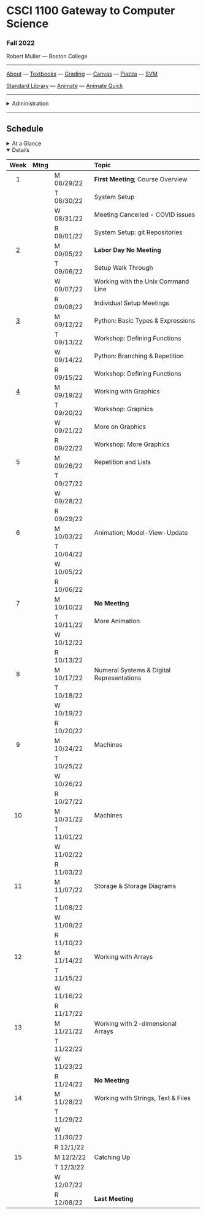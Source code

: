 # CSCI 1100 Gateway to Computer Science

### Fall 2022

Robert Muller — Boston College

---

[About](resources/about.md) — [Textbooks](resources/textbooks.md) — [Grading](resources/grading.md) — [Canvas](https://bostoncollege.instructure.com/courses/1634507) — [Piazza](https://piazza.com/class/l7ca109sok15ag) — [SVM](https://dogfishbar.github.io/dogfishbar.github.io/)

[Standard Library](https://docs.python.org/3/library/index.html) — [Animate](./resources/animate.md) — [Animate Quick](./resources/animateQuick.md) 

---

<details>
  <summary>Administration</summary>

+ **Meets:** Monday thru Thursday 2PM - 2:50PM, Stokes Hall North Rm 215.

+ **Instructor:** [Robert Muller](https://dogfishbar.github.io/)

+ [Office Hours](https://bccte.zoom.us/j/3306891980): Tuesdays 3PM - 5PM, Wednesdays 4PM - 5PM and by appointment, 245 Beacon St. Rm 508.

**Teaching Assistants:**

<details open> <summary>Calista Agmata</summary>

+ **Office Hours** Friday 5PM - 6PM, Saturday 11AM - 12PM, 245 Beacon St. Rm 122.

</details>

<details open> <summary>Andy Zheng</summary>

+ **Office Hours** Tuesday and Thursday 12PM - 1PM, 245 Beacon St. Rm 122.

</details>

</details>

---

## Schedule

<details>
  <summary>At a Glance</summary>

  #### Month by Month

1. Learning to code, writing functions;
2. Bits, bytes & machines
3. Applications

#### Week by Week
1. Overview and System Setup
2. Working with the Command Line Interface
3. Python: Basic types & Expressions, Libraries & Functions
4. Working with Graphics
5. Repetition & Lists
6. Animation; Model-View-Update
7. More Animation
8. Numeral Systems & Digital Representations
9. Machines
10. Machines
11. Storage & Storage Diagrams
12. Working with Arrays
13. Working with 2-dimensional Arrays
14. Applications of Strings, Text & Files
15. Catching Up

</details>

<details open>
  <summary>Details</summary>

| Week | Mtng |     | Topic  |
| :--: | :--: | :-- | :--------------------------------------- |
|  1   |       | M 08/29/22 | **First Meeting**; Course Overview |
|      |       | T 08/30/22 | System Setup |
|      |       | W 08/31/22 | Meeting Cancelled - COVID issues |
|      |       | R 09/01/22 | System Setup: git Repositories |
|  [2](https://github.com/BC-CSCI1100/Week02)  |   | M 09/05/22 | **Labor Day No Meeting** |
|      |        | T 09/06/22 | Setup Walk Through |
|      |        | W 09/07/22 | Working with the Unix Command Line |
|      |        | R 09/08/22 | Individual Setup Meetings |
|  [3](https://github.com/BC-CSCI1100/Week03)  |   | M 09/12/22 | Python: Basic Types & Expressions |
|      |        | T 09/13/22 | Workshop: Defining Functions |
|      |        | W 09/14/22 | Python: Branching & Repetition |
|      |        | R 09/15/22 | Workshop: Defining Functions |
|  [4](https://github.com/BC-CSCI1100/Week04)  |   | M 09/19/22 | Working with Graphics  |
|      |        | T 09/20/22 | Workshop: Graphics |
|      |        | W 09/21/22 | More on Graphics |
|      |        | R 09/22/22 | Workshop: More Graphics |
|  5  |   | M 09/26/22 | Repetition and Lists |
|      |        | T 09/27/22 |  |
|      |        | W 09/28/22 |  |
|      |        | R 09/29/22 | |
|  6  |   | M 10/03/22 | Animation; Model-View-Update |
|      |        | T 10/04/22 |  |
|      |        | W 10/05/22 |  |
|      |        | R 10/06/22 | |
|  7  |   | M 10/10/22 | **No Meeting** |
|      |        | T 10/11/22 | More Animation |
|      |        | W 10/12/22 |  |
|      |        | R 10/13/22 | |
|  8  |   | M 10/17/22 | Numeral Systems & Digital Representations |
|      |        | T 10/18/22 |  |
|      |        | W 10/19/22 |  |
|      |        | R 10/20/22 | |
|  9  |   | M 10/24/22 | Machines |
|      |        | T 10/25/22 |  |
|      |        | W 10/26/22 |  |
|      |        | R 10/27/22 | |
|  10  |   | M 10/31/22 | Machines |
|      |        | T 11/01/22 |  |
|      |        | W 11/02/22 |  |
|      |        | R 11/03/22 | |
|  11  |   | M 11/07/22 | Storage & Storage Diagrams |
|      |        | T 11/08/22 |  |
|      |        | W 11/09/22 |  |
|      |        | R 11/10/22 | |
|  12  |   | M 11/14/22 | Working with Arrays |
|      |        | T 11/15/22 |  |
|      |        | W 11/16/22 |  |
|      |        | R 11/17/22 | |
|  13  |   | M 11/21/22 | Working with 2-dimensional Arrays |
|      |        | T 11/22/22 |  |
|      |        | W 11/23/22 |  |
|      |        | R 11/24/22 | **No Meeting** |
|  14  |   | M 11/28/22 | Working with Strings, Text & Files |
|      |        | T 11/29/22 |  |
|      |        | W 11/30/22 |  |
|      |        | R 12/1/22 | |
|  15  |   | M 12/2/22 | Catching Up|
|      |        | T 12/3/22 |  |
|      |        | W 12/07/22 |  |
|      |        | R 12/08/22 | **Last Meeting** |

</details>



